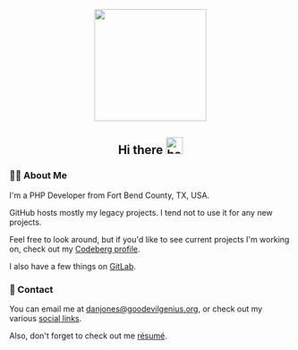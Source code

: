 <div id="header" align="center">
  <img src="https://media.giphy.com/media/bGgsc5mWoryfgKBx1u/giphy.gif" width="200"/>
</div>

<h2 align="center">
    Hi there
    <img src="https://media.giphy.com/media/hvRJCLFzcasrR4ia7z/giphy.gif" width="30" alt="hello" />
</h2>

### 🧑‍💻 About Me

I'm a PHP Developer from Fort Bend County, TX, USA.

GitHub hosts mostly my legacy projects. I tend not to use it for any new projects.

Feel free to look around, but if you'd like to see current projects I'm working on, check out my [Codeberg profile](https://codeberg.org/danjones000/).

I also have a few things on [GitLab](https://gitlab.com/danjones000).

### 💬 Contact

You can email me at [danjones@goodevilgenius.org](mailto:danjones@goodevilgenius.org), or check out my various [social links](https://links.danielrayjones.com/).

Also, don't forget to check out me [résumé](https://danielrayjones.com).
